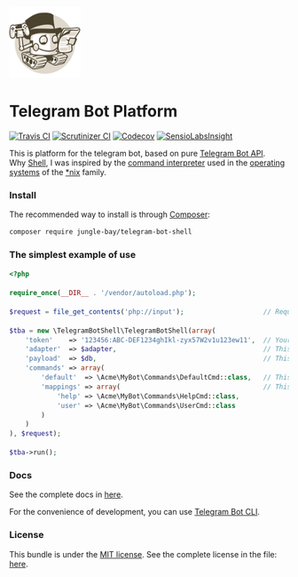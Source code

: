 <a href="https://github.com/jungle-bay/telegram-bot-platform" align="center">
    <img width="128" height="128" src="logo.png" alt="Telegram Bot Platform Logo">
</a>

# Telegram Bot Platform

[![Travis CI](https://img.shields.io/travis/jungle-bay/telegram-bot-shell.svg?style=flat)](https://travis-ci.org/jungle-bay/telegram-bot-shell)
[![Scrutinizer CI](https://img.shields.io/scrutinizer/g/jungle-bay/telegram-bot-shell.svg?style=flat)](https://scrutinizer-ci.com/g/jungle-bay/telegram-bot-shell)
[![Codecov](https://img.shields.io/codecov/c/github/jungle-bay/telegram-bot-shell.svg?style=flat)](https://codecov.io/gh/jungle-bay/telegram-bot-shell)
[![SensioLabsInsight](https://img.shields.io/sensiolabs/i/84f8c0b7-506d-4116-819c-f2080a79bf66.svg?style=flat)](https://insight.sensiolabs.com/projects/84f8c0b7-506d-4116-819c-f2080a79bf66)

This is platform for the telegram bot, based on pure [Telegram Bot API](https://github.com/jungle-bay/telegram-bot-api). <br />
Why [Shell](https://en.wikipedia.org/wiki/Unix_shell), I was inspired by the [command interpreter](https://en.wikipedia.org/wiki/Shell_(computing)) used in the [operating systems](https://en.wikipedia.org/wiki/Operating_system) of the [*nix](https://en.wikipedia.org/wiki/Unix-like) family.

### Install

The recommended way to install is through [Composer](https://getcomposer.org):

```bash
composer require jungle-bay/telegram-bot-shell
```

### The simplest example of use

```php
<?php

require_once(__DIR__ . '/vendor/autoload.php');

$request = file_get_contents('php://input');                    // Request body. (JSON-serialized Update object)

$tba = new \TelegramBotShell\TelegramBotShell(array(
    'token'    => '123456:ABC-DEF1234ghIkl-zyx57W2v1u123ew11',  // Your token bot.
    'adapter'  => $adapter,                                     // This adapter for Scrapbook library. See the complete: https://github.com/matthiasmullie/scrapbook#adapters
    'payload'  => $db,                                          // This payload will be passed to command the third parameter. (optional)
    'commands' => array(
        'default'  => \Acme\MyBot\Commands\DefaultCmd::class,   // This command will work by default if no command is found. (optional)
        'mappings' => array(                                    // This is the list of registered commands for the bot. (optional)
            'help' => \Acme\MyBot\Commands\HelpCmd::class,
            'user' => \Acme\MyBot\Commands\UserCmd::class
        )
    )
), $request);

$tba->run();
```

### Docs

See the complete docs in [here](https://github.com/jungle-bay/telegram-bot-shell/blob/master/docs/readme.md).

For the convenience of development, you can use [Telegram Bot CLI](https://github.com/jungle-bay/telegram-bot-cli).

### License

This bundle is under the [MIT license](http://opensource.org/licenses/MIT). See the complete license in the file: [here](https://github.com/jungle-bay/telegram-bot-shell/blob/master/license.txt).
